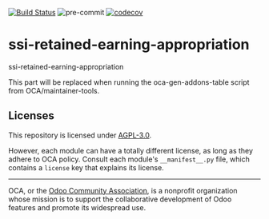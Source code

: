 [![Build Status](https://travis-ci.com/open-synergy/ssi-retained-earning-appropriation.svg?branch=14.0)](https://travis-ci.com/open-synergy/ssi-retained-earning-appropriation)
![pre-commit](https://github.com/open-synergy/ssi-retained-earning-appropriation/actions/workflows/pre-commit.yml/badge.svg)
[![codecov](https://codecov.io/gh/open-synergy/ssi-retained-earning-appropriation/branch/14.0/graph/badge.svg)](https://codecov.io/gh/open-synergy/ssi-retained-earning-appropriation)

<!-- /!\ do not modify above this line -->

# ssi-retained-earning-appropriation

ssi-retained-earning-appropriation

<!-- /!\ do not modify below this line -->

<!-- prettier-ignore-start -->

[//]: # (addons)

This part will be replaced when running the oca-gen-addons-table script from OCA/maintainer-tools.

[//]: # (end addons)

<!-- prettier-ignore-end -->

## Licenses

This repository is licensed under [AGPL-3.0](LICENSE).

However, each module can have a totally different license, as long as they adhere to OCA
policy. Consult each module's `__manifest__.py` file, which contains a `license` key
that explains its license.

----

OCA, or the [Odoo Community Association](http://odoo-community.org/), is a nonprofit
organization whose mission is to support the collaborative development of Odoo features
and promote its widespread use.
